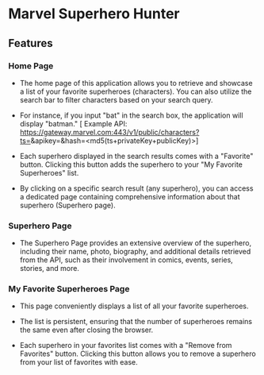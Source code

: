 # Marvel Superhero Hunter

## Features

### Home Page
- The home page of this application allows you to retrieve and showcase a list of your favorite superheroes (characters). You can also utilize the search bar to filter characters based on your search query.

- For instance, if you input "bat" in the search box, the application will display "batman."
  [ Example API: https://gateway.marvel.com:443/v1/public/characters?ts=<time-stamp>&apikey=<public-key>&hash=<md5(ts+privateKey+publicKey)>]

- Each superhero displayed in the search results comes with a "Favorite" button. Clicking this button adds the superhero to your "My Favorite Superheroes" list.

- By clicking on a specific search result (any superhero), you can access a dedicated page containing comprehensive information about that superhero (Superhero page).

### Superhero Page
- The Superhero Page provides an extensive overview of the superhero, including their name, photo, biography, and additional details retrieved from the API, such as their involvement in comics, events, series, stories, and more.

### My Favorite Superheroes Page
- This page conveniently displays a list of all your favorite superheroes.

- The list is persistent, ensuring that the number of superheroes remains the same even after closing the browser.

- Each superhero in your favorites list comes with a "Remove from Favorites" button. Clicking this button allows you to remove a superhero from your list of favorites with ease.
